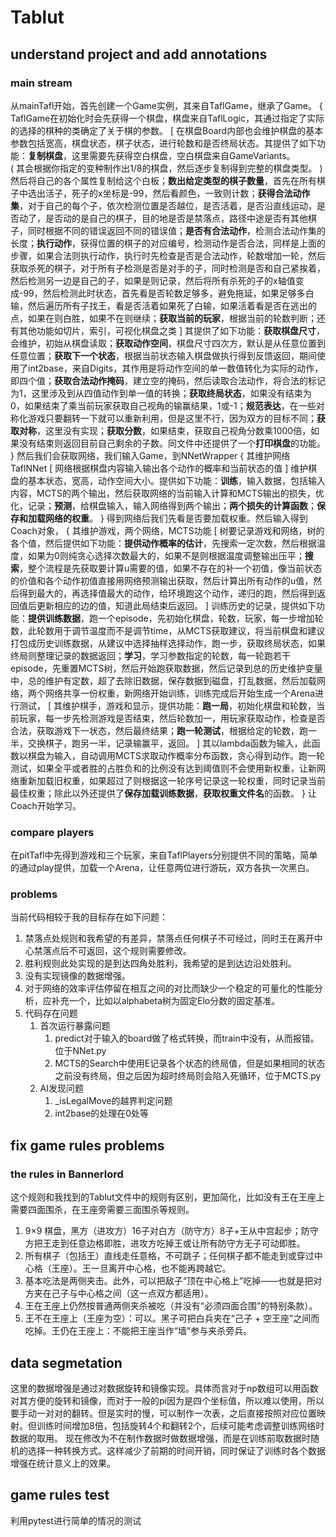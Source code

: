 # Tablut
## understand project and add annotations
### main stream
从mainTafl开始，首先创建一个Game实例，其来自TaflGame，继承了Game。
{
    TaflGame在初始化时会先获得一个棋盘，棋盘来自TaflLogic，其通过指定了实际的选择的棋种的类确定了关于棋的参数。
    [
        在棋盘Board内部也会维护棋盘的基本参数包括宽高，棋盘状态，棋子状态，进行轮数和是否终局状态。其提供了如下功能：**复制棋盘**，这里需要先获得空白棋盘，空白棋盘来自GameVariants。       
        (
            其会根据你指定的变种制作出1/8的棋盘，然后逐步复制得到完整的棋盘类型。
        )
        然后将自己的各个属性复制给这个白板；**数出给定类型的棋子数量**，首先在所有棋子中选出活子，死子的x坐标是-99，然后看颜色，一致则计数；**获得合法动作集**，对于自己的每个子，依次检测位置是否越位，是否活着，是否沿直线运动，是否动了，是否动的是自己的棋子，目的地是否是禁落点，路径中途是否有其他棋子，同时根据不同的错误返回不同的错误值；**是否有合法动作**，检测合法动作集的长度；**执行动作**，获得位置的棋子的对应编号，检测动作是否合法，同样是上面的步骤，如果合法则执行动作，执行时先检查是否是合法动作，轮数增加一轮，然后获取杀死的棋子，对于所有子检测是否是对手的子，同时检测是否和自己紧挨着，然后检测另一边是自己的子，如果是则记录，然后将所有杀死的子的x轴值变成-99，然后检测此时状态，首先看是否轮数足够多，避免拖延，如果足够多白输，然后遍历所有子找王，看是否活着如果死了白输，如果活着看是否在逃出的点，如果在则白胜，如果不在则继续；**获取当前的玩家**，根据当前的轮数判断；还有其他功能如切片，索引，可视化棋盘之类
    ]
    其提供了如下功能：**获取棋盘尺寸**，会维护，初始从棋盘读取；**获取动作空间**，棋盘尺寸四次方，默认是从任意位置到任意位置；**获取下一个状态**，根据当前状态输入棋盘做执行得到反馈返回，期间使用了int2base，来自Digits，其作用是将动作空间的单一数值转化为实际的动作，即四个值；**获取合法动作掩码**，建立空的掩码，然后读取合法动作，将合法的标记为1，这里涉及到从四值动作到单一值的转换；**获取终局状态**，如果没有结束为0，如果结束了乘当前玩家获取自己视角的输赢结果，1或-1；**规范表达**，在一些对称化游戏只要翻转一下就可以重新利用，但是这里不行，因为双方的目标不同；**获取对称**，这里没有实现；**获取分数**，如果结束，获取自己视角分数乘1000倍，如果没有结束则返回目前自己剩余的子数。同文件中还提供了一个**打印棋盘**的功能。
}
然后我们会获取网络，我们输入Game，到NNetWrapper
{
    其维护网络TaflNNet
    [
        网络根据棋盘内容输入输出各个动作的概率和当前状态的值
    ]
    维护棋盘的基本状态，宽高，动作空间大小。提供如下功能：**训练**，输入数据，包括输入内容，MCTS的两个输出，然后获取网络的当前输入计算和MCTS输出的损失，优化，记录；**预测**，给棋盘输入，输入网络得到两个输出；**两个损失的计算函数**；**保存和加载网络的权重**。
}
得到网络后我们先看是否要加载权重。然后输入得到Coach对象，
{
    其维护游戏，两个网络，MCTS功能
    [
        树要记录游戏和网络，树的各个值，然后提供如下功能：**提供动作概率的估计**，先搜索一定次数，然后根据温度，如果为0则纯贪心选择次数最大的，如果不是则根据温度调整输出压平；**搜索**，整个流程是先获取要计算u需要的值，如果不存在的补一个初值，像当前状态的价值和各个动作初值直接用网络预测输出获取，然后计算出所有动作的u值，然后得到最大的，再选择值最大的动作，给环境跑这个动作，递归的跑，然后得到返回值后更新相应的边的值，知道此局结束后返回。
    ]
    训练历史的记录，提供如下功能：**提供训练数据**，跑一个episode，先初始化棋盘，轮数，玩家，每一步增加轮数，此轮数用于调节温度而不是调节time，从MCTS获取建议，将当前棋盘和建议打包成历史训练数据，从建议中选择抽样选择动作，跑一步，获取终局状态，如果终局则整理记录的数据返回；**学习**，学习参数指定的轮数，每一轮跑若干episode，先重置MCTS树，然后开始跑获取数据，然后记录到总的历史维护变量中，总的维护有定数，超了去除旧数据，保存数据到磁盘，打乱数据，然后加载网络，两个网络共享一份权重，新网络开始训练，训练完成后开始生成一个Arena进行测试，
    [
        其维护棋手，游戏和显示，提供功能：**跑一局**，初始化棋盘和轮数，当前玩家，每一步先检测游戏是否结束，然后轮数加一，用玩家获取动作，检查是否合法，获取游戏下一状态，然后最终结果；**跑一轮测试**，根据给定的轮数，跑一半，交换棋子，跑另一半，记录输赢平，返回。
    ]
    其以lambda函数为输入，此函数以棋盘为输入，自动调用MCTS求取动作概率分布函数，贪心得到动作。跑一轮测试，如果全平或者胜的占胜负和的比例没有达到阈值则不会使用新权重，让新网络重新加载旧权重，如果超过了则根据这一轮序号记录这一轮权重，同时记录当前最佳权重；除此以外还提供了**保存加载训练数据**，**获取权重文件名**的函数。
}
让Coach开始学习。

### compare players
在pitTafl中先得到游戏和三个玩家，来自TaflPlayers分别提供不同的策略，简单的通过play提供，加载一个Arena，让任意两位进行游玩，双方各执一次黑白。

### problems
当前代码相较于我的目标存在如下问题：
1. 禁落点处规则和我希望的有差异，禁落点任何棋子不可经过，同时王在离开中心禁落点后不可返回，这个规则需要修改。
2. 胜利规则此处实现的是到达四角处胜利，我希望的是到达边沿处胜利。
3. 没有实现镜像的数据增强。
4. 对于网络的效率评估停留在相互之间的对比而缺少一个稳定的可量化的性能分析，应补充一个，比如以alphabeta树为固定Elo分数的固定基准。
5. 代码存在问题
   1. 首次运行暴露问题
      1. predict对于输入的board做了格式转换，而train中没有，从而报错。位于NNet.py
      2. MCTS的Search中使用E记录各个状态的终局值，但是如果相同的状态之前没有终局，但之后因为超时终局则会陷入死循环，位于MCTS.py
   2. AI发现问题
      1. _isLegalMove的越界判定问题
      2. int2base的处理在0处等

## fix game rules problems
### the rules in Bannerlord
这个规则和我找到的Tablut文件中的规则有区别，更加简化，比如没有王在王座上需要四面围杀，在王座旁需要三面围杀等规则。
1. 9×9 棋盘，黑方（进攻方）16子对白方（防守方）8子+王从中宫起步；防守方把王走到任意边格即胜，进攻方吃掉王或让所有防守方无子可动即胜。
2. 所有棋子（包括王）直线走任意格，不可跳子；任何棋子都不能走到或穿过中心格（王座）。王一旦离开中心格，也不能再跨越它。
3. 基本吃法是两侧夹击。此外，可以把敌子“顶在中心格上”吃掉——也就是把对方夹在己子与中心格之间（这一点双方都适用）。
4. 王在王座上仍然按普通两侧夹杀被吃（并没有“必须四面合围”的特别条款）。
5. 王不在王座上（王座为空）：可以。黑子可把白兵夹在“己子 + 空王座”之间而吃掉。王仍在王座上：不能把王座当作“墙”参与夹杀旁兵。

## data segmetation
这里的数据增强是通过对数据旋转和镜像实现。具体而言对于np数组可以用函数对其方便的旋转和镜像，而对于一般的pi因为是四个坐标值，所以难以使用，所以要手动一对对的翻转。但是实时的慢，可以制作一次表，之后直接按照对应位置映射。但训练时间增加8倍，包括旋转4个和翻转2个，后续可能考虑调整训练网络时数据的取用。
现在修改为不在制作数据时做数据增强，而是在训练前取数据时随机的选择一种转换方式。这样减少了前期的时间开销，同时保证了训练时各个数据增强在统计意义上的效果。

## game rules test
利用pytest进行简单的情况的测试
